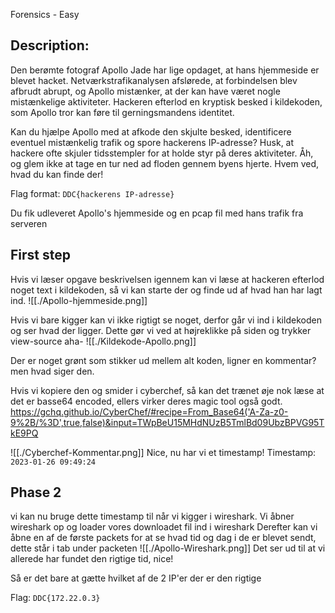Forensics - Easy

## Description:
Den berømte fotograf Apollo Jade har lige opdaget, at hans hjemmeside er blevet hacket. Netværkstrafikanalysen afslørede, at forbindelsen blev afbrudt abrupt, og Apollo mistænker, at der kan have været nogle mistænkelige aktiviteter. Hackeren efterlod en kryptisk besked i kildekoden, som Apollo tror kan føre til gerningsmandens identitet.

Kan du hjælpe Apollo med at afkode den skjulte besked, identificere eventuel mistænkelig trafik og spore hackerens IP-adresse? Husk, at hackere ofte skjuler tidsstempler for at holde styr på deres aktiviteter. Åh, og glem ikke at tage en tur ned ad floden gennem byens hjerte. Hvem ved, hvad du kan finde der!

Flag format: `DDC{hackerens IP-adresse}`

Du fik udleveret Apollo's hjemmeside og en pcap fil med hans trafik fra serveren

## First step
Hvis vi læser opgave beskrivelsen igennem kan vi læse at hackeren efterlod noget text i kildekoden, så vi kan starte der og finde ud af hvad han har lagt ind.
![[./Apollo-hjemmeside.png]]

Hvis vi bare kigger kan vi ikke rigtigt se noget, derfor går vi ind i kildekoden og ser hvad der ligger.
Dette gør vi ved at højreklikke på siden og trykker view-source
aha-
![[./Kildekode-Apollo.png]]

Der er noget grønt som stikker ud mellem alt koden, ligner en kommentar?
men hvad siger den.

Hvis vi kopiere den og smider i cyberchef, så kan det trænet øje nok læse at det er basse64 encoded, ellers virker deres magic tool også godt.
https://gchq.github.io/CyberChef/#recipe=From_Base64('A-Za-z0-9%2B/%3D',true,false)&input=TWpBeU15MHdNUzB5TmlBd09UbzBPVG95TkE9PQ

![[./Cyberchef-Kommentar.png]]
Nice, nu har vi et timestamp!
Timestamp: `2023-01-26 09:49:24`

## Phase 2
vi kan nu bruge dette timestamp til når vi kigger i wireshark.
Vi åbner wireshark op og loader vores downloadet fil ind i wireshark
Derefter kan vi åbne en af de første packets for at se hvad tid og dag i de er blevet sendt, dette står i tab under packeten
![[./Apollo-Wireshark.png]]
Det ser ud til at vi allerede har fundet den rigtige tid, nice!

Så er det bare at gætte hvilket af de 2 IP'er der er den rigtige

Flag: `DDC{172.22.0.3}`
